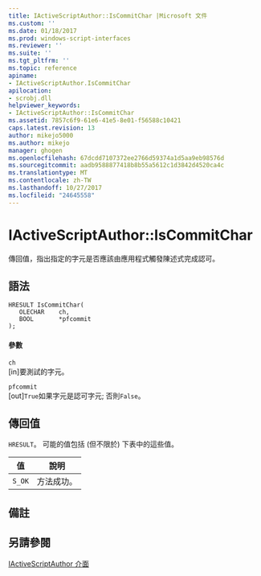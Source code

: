 ```yaml
---
title: IActiveScriptAuthor::IsCommitChar |Microsoft 文件
ms.custom: ''
ms.date: 01/18/2017
ms.prod: windows-script-interfaces
ms.reviewer: ''
ms.suite: ''
ms.tgt_pltfrm: ''
ms.topic: reference
apiname:
- IActiveScriptAuthor.IsCommitChar
apilocation:
- scrobj.dll
helpviewer_keywords:
- IActiveScriptAuthor::IsCommitChar
ms.assetid: 7857c6f9-61e6-41e5-8e01-f56588c10421
caps.latest.revision: 13
author: mikejo5000
ms.author: mikejo
manager: ghogen
ms.openlocfilehash: 67dcdd7107372ee2766d59374a1d5aa9eb98576d
ms.sourcegitcommit: aadb9588877418b8b55a5612c1d3842d4520ca4c
ms.translationtype: MT
ms.contentlocale: zh-TW
ms.lasthandoff: 10/27/2017
ms.locfileid: "24645558"
---
```

# <a name="iactivescriptauthoriscommitchar"></a>IActiveScriptAuthor::IsCommitChar
傳回值，指出指定的字元是否應該由應用程式觸發陳述式完成認可。  
  
## <a name="syntax"></a>語法  
  
```  
HRESULT IsCommitChar(  
   OLECHAR    ch,  
   BOOL       *pfcommit  
);  
```  
  
#### <a name="parameters"></a>參數  
 `ch`  
 [in]要測試的字元。  
  
 `pfcommit`  
 [out]`True`如果字元是認可字元; 否則`False`。  
  
## <a name="return-value"></a>傳回值  
 `HRESULT`。 可能的值包括 (但不限於) 下表中的這些值。  
  
|值|說明|  
|-----------|-----------------|  
|`S_OK`|方法成功。|  
  
## <a name="remarks"></a>備註  
  
## <a name="see-also"></a>另請參閱  
 [IActiveScriptAuthor 介面](../../winscript/reference/iactivescriptauthor-interface.md)
